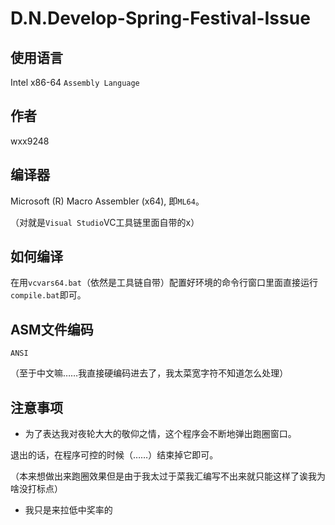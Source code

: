 # D.N.Develop-Spring-Festival-Issue

## 使用语言

Intel x86-64 `Assembly Language`

## 作者

wxx9248

## 编译器

Microsoft (R) Macro Assembler (x64), 即`ML64`。

（对就是`Visual Studio`VC工具链里面自带的x）

## 如何编译

在用`vcvars64.bat`（依然是工具链自带）配置好环境的命令行窗口里面直接运行`compile.bat`即可。

## ASM文件编码

`ANSI`

（至于中文嘛……我直接硬编码进去了，我太菜宽字符不知道怎么处理）

## 注意事项

* 为了表达我对夜轮大大的敬仰之情，这个程序会不断地弹出跑圈窗口。

退出的话，在程序可控的时候（……）结束掉它即可。

（本来想做出来跑圈效果但是由于我太过于菜我汇编写不出来就只能这样了诶我为啥没打标点）

* 我只是来拉低中奖率的

